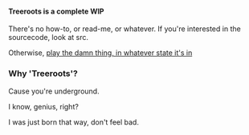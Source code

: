 #### Treeroots is a complete WIP

There's no how-to, or read-me, or whatever.  If you're interested in the sourcecode, look at src.

Otherwise, [play the damn thing, in whatever state it's in](http://hughfdjackson.github.com/treeroots)


### Why 'Treeroots'?

Cause you're underground.

I know, genius, right?

I was just born that way, don't feel bad.